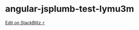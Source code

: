 # angular-jsplumb-test-lymu3m

[Edit on StackBlitz ⚡️](https://stackblitz.com/edit/angular-jsplumb-test-lymu3m)